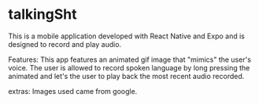 # talkingSht
This is a mobile application developed with React Native and Expo and is designed to record and play audio.

Features:
This app features an animated gif image that "mimics" the user's voice. The user is allowed to record spoken language by long pressing the animated and let's the user to play back the most recent audio recorded. 


extras:
Images used came from google. 
